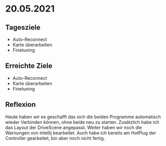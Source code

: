 # 20.05.2021

## Tagesziele
* Auto-Reconnect
* Karte überarbeiten
* Finetuning

## Erreichte Ziele
* Auto-Reconnect
* Karte überarbeiten
* Finetuning

## Reflexion
Heute haben wir es geschafft das sich die beiden Programme automatisch wieder Verbinden
können, ohne beide neu zu starten. Zusätzlich habe ich das Layout der DriveScene angepasst.
Weiter haben wir noch die Warnungen von Intellij bearbeitet. Auch habe ich bereits am HotPlug der Controller
gearbeitet, bin aber noch nicht fertig.